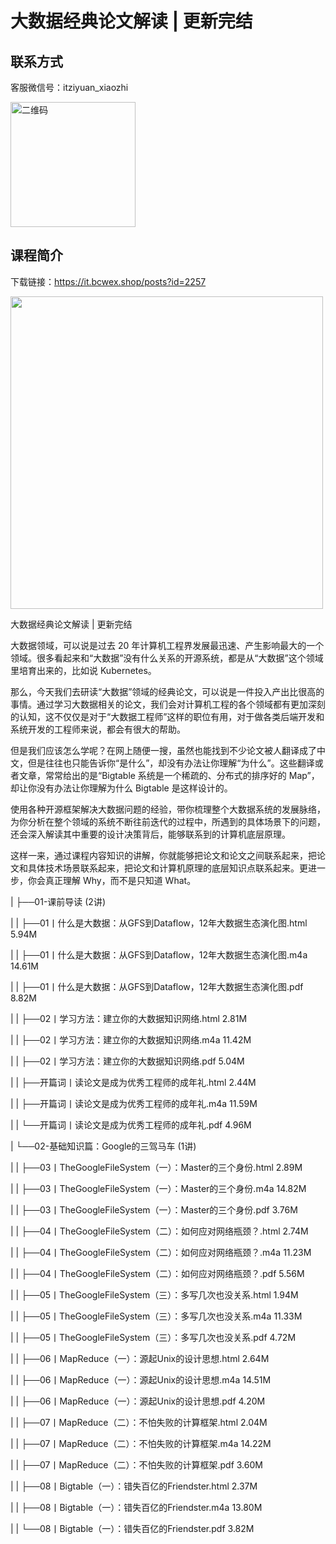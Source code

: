 # 大数据经典论文解读 | 更新完结

## 联系方式

客服微信号：itziyuan_xiaozhi

<img src="https://ziyuanyun.oss-cn-guangzhou.aliyuncs.com/common/20240614073449/666b82192834a.jpg" width="200" height="200" alt="二维码">

## 课程简介

下载链接：https://it.bcwex.shop/posts?id=2257

<img src="https://ziyuanyun.oss-cn-guangzhou.aliyuncs.com/yun/20240515183749/6644907df2e56.jpg" width="500" alt="">

  大数据经典论文解读 | 更新完结 

 大数据领域，可以说是过去 20 年计算机工程界发展最迅速、产生影响最大的一个领域。很多看起来和“大数据”没有什么关系的开源系统，都是从“大数据”这个领域里培育出来的，比如说 Kubernetes。

 那么，今天我们去研读“大数据”领域的经典论文，可以说是一件投入产出比很高的事情。通过学习大数据相关的论文，我们会对计算机工程的各个领域都有更加深刻的认知，这不仅仅是对于“大数据工程师”这样的职位有用，对于做各类后端开发和系统开发的工程师来说，都会有很大的帮助。

 但是我们应该怎么学呢？在网上随便一搜，虽然也能找到不少论文被人翻译成了中文，但是往往也只能告诉你“是什么”，却没有办法让你理解“为什么”。这些翻译或者文章，常常给出的是“Bigtable 系统是一个稀疏的、分布式的排序好的 Map”，却让你没有办法让你理解为什么 Bigtable 是这样设计的。

 使用各种开源框架解决大数据问题的经验，带你梳理整个大数据系统的发展脉络，为你分析在整个领域的系统不断往前迭代的过程中，所遇到的具体场景下的问题，还会深入解读其中重要的设计决策背后，能够联系到的计算机底层原理。

 这样一来，通过课程内容知识的讲解，你就能够把论文和论文之间联系起来，把论文和具体技术场景联系起来，把论文和计算机原理的底层知识点联系起来。更进一步，你会真正理解 Why，而不是只知道 What。

 | ├──01-课前导读 (2讲)

 | | ├──01丨什么是大数据：从GFS到Dataflow，12年大数据生态演化图.html 5.94M

 | | ├──01丨什么是大数据：从GFS到Dataflow，12年大数据生态演化图.m4a 14.61M

 | | ├──01丨什么是大数据：从GFS到Dataflow，12年大数据生态演化图.pdf 8.82M

 | | ├──02丨学习方法：建立你的大数据知识网络.html 2.81M

 | | ├──02丨学习方法：建立你的大数据知识网络.m4a 11.42M

 | | ├──02丨学习方法：建立你的大数据知识网络.pdf 5.04M

 | | ├──开篇词丨读论文是成为优秀工程师的成年礼.html 2.44M

 | | ├──开篇词丨读论文是成为优秀工程师的成年礼.m4a 11.59M

 | | └──开篇词丨读论文是成为优秀工程师的成年礼.pdf 4.96M

 | └──02-基础知识篇：Google的三驾马车 (1讲)

 | | ├──03丨TheGoogleFileSystem（一）：Master的三个身份.html 2.89M

 | | ├──03丨TheGoogleFileSystem（一）：Master的三个身份.m4a 14.82M

 | | ├──03丨TheGoogleFileSystem（一）：Master的三个身份.pdf 3.76M

 | | ├──04丨TheGoogleFileSystem（二）：如何应对网络瓶颈？.html 2.74M

 | | ├──04丨TheGoogleFileSystem（二）：如何应对网络瓶颈？.m4a 11.23M

 | | ├──04丨TheGoogleFileSystem（二）：如何应对网络瓶颈？.pdf 5.56M

 | | ├──05丨TheGoogleFileSystem（三）：多写几次也没关系.html 1.94M

 | | ├──05丨TheGoogleFileSystem（三）：多写几次也没关系.m4a 11.33M

 | | ├──05丨TheGoogleFileSystem（三）：多写几次也没关系.pdf 4.72M

 | | ├──06丨MapReduce（一）：源起Unix的设计思想.html 2.64M

 | | ├──06丨MapReduce（一）：源起Unix的设计思想.m4a 14.51M

 | | ├──06丨MapReduce（一）：源起Unix的设计思想.pdf 4.20M

 | | ├──07丨MapReduce（二）：不怕失败的计算框架.html 2.04M

 | | ├──07丨MapReduce（二）：不怕失败的计算框架.m4a 14.22M

 | | ├──07丨MapReduce（二）：不怕失败的计算框架.pdf 3.60M

 | | ├──08丨Bigtable（一）：错失百亿的Friendster.html 2.37M

 | | ├──08丨Bigtable（一）：错失百亿的Friendster.m4a 13.80M

 | | └──08丨Bigtable（一）：错失百亿的Friendster.pdf 3.82M

  